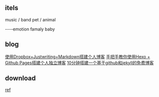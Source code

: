 
## itels

music / band
pet / animal

----emotion
famaly baby

## blog

[使用Dropbox+Justwriting+Markdown搭建个人博客](https://gist.github.com/hjue/8461182162a9091918ae)
[手把手教你使用Hexo + Github Pages搭建个人独立博客](https://linghucong.js.org/2016/04/15/2016-04-15-hexo-github-pages-blog/)
[10分钟搭建一个基于github和jekyll的免费博客](http://cenalulu.github.io/jekyll/how-to-build-a-blog-using-jekyll-markdown/)

## download

[ref](https://www.geckoandfly.com/11873/20-best-websites-to-download-free-e-books/)

